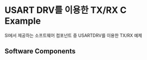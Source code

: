 # USART DRV를 이용한 TX/RX C Example
SI에서 제공하는 소프트웨어 컴포넌트 중 USARTDRV를 이용한 TX/RX 예제
## Software Components
